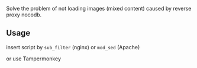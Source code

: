 Solve the problem of not loading images (mixed content) caused by reverse proxy nocodb.

## Usage

insert script by `sub_filter` (nginx) or `mod_sed` (Apache)

or use Tampermonkey
